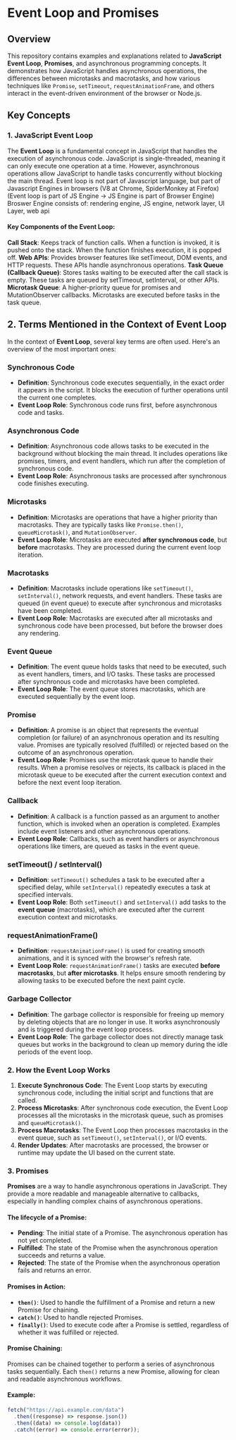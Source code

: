 # Event Loop and Promises

## Overview

This repository contains examples and explanations related to **JavaScript Event Loop**, **Promises**, and asynchronous programming concepts. It demonstrates how JavaScript handles asynchronous operations, the differences between microtasks and macrotasks, and how various techniques like `Promise`, `setTimeout`, `requestAnimationFrame`, and others interact in the event-driven environment of the browser or Node.js.

## Key Concepts

### 1. **JavaScript Event Loop**

The **Event Loop** is a fundamental concept in JavaScript that handles the execution of asynchronous code. JavaScript is single-threaded, meaning it can only execute one operation at a time. However, asynchronous operations allow JavaScript to handle tasks concurrently without blocking the main thread.
Event loop is not part of Javascript language, but part of Javascript Engines in browsers (V8 at Chrome, SpiderMonkey at Firefox)
(Event loop is part of JS Engine -> JS Engine is part of Browser Engine)
Broswer Engine consists of: rendering engine, JS engine, network layer, UI Layer, web api

#### Key Components of the Event Loop:

**Call Stack**: Keeps track of function calls. When a function is invoked, it is pushed onto the stack. When the function finishes execution, it is popped off.
**Web APIs**: Provides browser features like setTimeout, DOM events, and HTTP requests. These APIs handle asynchronous operations.
**Task Queue (Callback Queue)**: Stores tasks waiting to be executed after the call stack is empty. These tasks are queued by setTimeout, setInterval, or other APIs.
**Microtask Queue**: A higher-priority queue for promises and MutationObserver callbacks. Microtasks are executed before tasks in the task queue.

## 2. Terms Mentioned in the Context of Event Loop

In the context of **Event Loop**, several key terms are often used. Here's an overview of the most important ones:

### **Synchronous Code**

- **Definition**: Synchronous code executes sequentially, in the exact order it appears in the script. It blocks the execution of further operations until the current one completes.
- **Event Loop Role**: Synchronous code runs first, before asynchronous code and tasks.

### **Asynchronous Code**

- **Definition**: Asynchronous code allows tasks to be executed in the background without blocking the main thread. It includes operations like promises, timers, and event handlers, which run after the completion of synchronous code.
- **Event Loop Role**: Asynchronous tasks are processed after synchronous code finishes executing.

### **Microtasks**

- **Definition**: Microtasks are operations that have a higher priority than macrotasks. They are typically tasks like `Promise.then()`, `queueMicrotask()`, and `MutationObserver`.
- **Event Loop Role**: Microtasks are executed **after synchronous code**, but **before** macrotasks. They are processed during the current event loop iteration.

### **Macrotasks**

- **Definition**: Macrotasks include operations like `setTimeout()`, `setInterval()`, network requests, and event handlers. These tasks are queued (in event queue) to execute after synchronous and microtasks have been completed.
- **Event Loop Role**: Macrotasks are executed after all microtasks and synchronous code have been processed, but before the browser does any rendering.

### **Event Queue**

- **Definition**: The event queue holds tasks that need to be executed, such as event handlers, timers, and I/O tasks. These tasks are processed after synchronous code and microtasks have been completed.
- **Event Loop Role**: The event queue stores macrotasks, which are executed sequentially by the event loop.

### **Promise**

- **Definition**: A promise is an object that represents the eventual completion (or failure) of an asynchronous operation and its resulting value. Promises are typically resolved (fulfilled) or rejected based on the outcome of an asynchronous operation.
- **Event Loop Role**: Promises use the microtask queue to handle their results. When a promise resolves or rejects, its callback is placed in the microtask queue to be executed after the current execution context and before the next event loop iteration.

### **Callback**

- **Definition**: A callback is a function passed as an argument to another function, which is invoked when an operation is completed. Examples include event listeners and other asynchronous operations.
- **Event Loop Role**: Callbacks, such as event handlers or asynchronous operations like timers, are queued as tasks in the event queue.

### **setTimeout() / setInterval()**

- **Definition**: `setTimeout()` schedules a task to be executed after a specified delay, while `setInterval()` repeatedly executes a task at specified intervals.
- **Event Loop Role**: Both `setTimeout()` and `setInterval()` add tasks to the **event queue** (macrotasks), which are executed after the current execution context and microtasks.

### **requestAnimationFrame()**

- **Definition**: `requestAnimationFrame()` is used for creating smooth animations, and it is synced with the browser's refresh rate.
- **Event Loop Role**: `requestAnimationFrame()` tasks are executed **before macrotasks**, but **after microtasks**. It helps ensure smooth rendering by allowing tasks to be executed before the next paint cycle.

### **Garbage Collector**

- **Definition**: The garbage collector is responsible for freeing up memory by deleting objects that are no longer in use. It works asynchronously and is triggered during the event loop process.
- **Event Loop Role**: The garbage collector does not directly manage task queues but works in the background to clean up memory during the idle periods of the event loop.

### 2. **How the Event Loop Works**

1. **Execute Synchronous Code**: The Event Loop starts by executing synchronous code, including the initial script and functions that are called.
2. **Process Microtasks**: After synchronous code execution, the Event Loop processes all the microtasks in the microtask queue, such as promises and `queueMicrotask()`.
3. **Process Macrotasks**: The Event Loop then processes macrotasks in the event queue, such as `setTimeout()`, `setInterval()`, or I/O events.
4. **Render Updates**: After macrotasks are processed, the browser or runtime may update the UI based on the current state.

### 3. **Promises**

**Promises** are a way to handle asynchronous operations in JavaScript. They provide a more readable and manageable alternative to callbacks, especially in handling complex chains of asynchronous operations.

#### The lifecycle of a Promise:

- **Pending**: The initial state of a Promise. The asynchronous operation has not yet completed.
- **Fulfilled**: The state of the Promise when the asynchronous operation succeeds and returns a value.
- **Rejected**: The state of the Promise when the asynchronous operation fails and returns an error.

#### Promises in Action:

- **`then()`**: Used to handle the fulfillment of a Promise and return a new Promise for chaining.
- **`catch()`**: Used to handle rejected Promises.
- **`finally()`**: Used to execute code after a Promise is settled, regardless of whether it was fulfilled or rejected.

#### Promise Chaining:

Promises can be chained together to perform a series of asynchronous tasks sequentially. Each `then()` returns a new Promise, allowing for clean and readable asynchronous workflows.

#### Example:

```javascript
fetch("https://api.example.com/data")
  .then((response) => response.json())
  .then((data) => console.log(data))
  .catch((error) => console.error(error));
```
